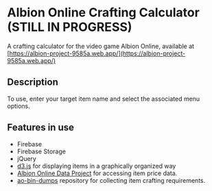 # Albion Online Crafting Calculator (STILL IN PROGRESS)
A crafting calculator for the video game Albion Online, available at [https://albion-project-9585a.web.app/](https://albion-project-9585a.web.app/)
## Description
To use, enter your target item name and select the associated menu options.
## Features in use
* Firebase
* Firebase Storage
* jQuery
* [d3.js](https://d3js.org/) for displaying items in a graphically organized way
* [Albion Online Data Project](https://www.albion-online-data.com/) for accessing item price data.
* [ao-bin-dumps](https://github.com/ao-data/ao-bin-dumps) repository  for collecting item crafting requirements.
